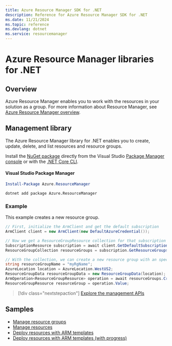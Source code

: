 ```yaml
---
title: Azure Resource Manager SDK for .NET
description: Reference for Azure Resource Manager SDK for .NET
ms.date: 11/21/2024
ms.topic: reference
ms.devlang: dotnet
ms.service: resourcemanager
---
```

# Azure Resource Manager libraries for .NET

## Overview

Azure Resource Manager enables you to work with the resources in your solution as a group.  For more information about Resource Manager, see [Azure Resource Manager overview](https://docs.microsoft.com/azure/azure-resource-manager/resource-group-overview).

## Management library

The Azure Resource Manager library for .NET enables you to create, update, delete, and list resources and resource groups.

Install the [NuGet package](https://www.nuget.org/packages/Azure.ResourceManager/) directly from the Visual Studio [Package Manager console][PackageManager] or with the [.NET Core CLI][DotNetCLI].

#### Visual Studio Package Manager

```powershell
Install-Package Azure.ResourceManager
```

```dotnetcli
dotnet add package Azure.ResourceManager
```

### Example

This example creates a new resource group.

```csharp
// First, initialize the ArmClient and get the default subscription
ArmClient client = new ArmClient(new DefaultAzureCredential());

// Now we get a ResourceGroupResource collection for that subscription
SubscriptionResource subscription = await client.GetDefaultSubscriptionAsync();
ResourceGroupCollection resourceGroups = subscription.GetResourceGroups();

// With the collection, we can create a new resource group with an specific name
string resourceGroupName = "myRgName";
AzureLocation location = AzureLocation.WestUS2;
ResourceGroupData resourceGroupData = new ResourceGroupData(location);
ArmOperation<ResourceGroupResource> operation = await resourceGroups.CreateOrUpdateAsync(WaitUntil.Completed, resourceGroupName, resourceGroupData);
ResourceGroupResource resourceGroup = operation.Value;
```

> [!div class="nextstepaction"]
> [Explore the management APIs](/dotnet/api/overview/azure/resourcemanager-readme)


## Samples

* [Manage resource groups](https://github.com/Azure-Samples/resources-dotnet-manage-resource-group)
* [Manage resources](https://github.com/Azure-Samples/resources-dotnet-manage-resource)
* [Deploy resources with ARM templates](https://github.com/Azure-Samples/resources-dotnet-deploy-using-arm-template)
* [Deploy resources with ARM templates (with progress)](https://github.com/Azure-Samples/resources-dotnet-deploy-using-arm-template-with-progress)


[PackageManager]: https://docs.microsoft.com/nuget/tools/package-manager-console
[DotNetCLI]: https://docs.microsoft.com/dotnet/core/tools/dotnet-add-package